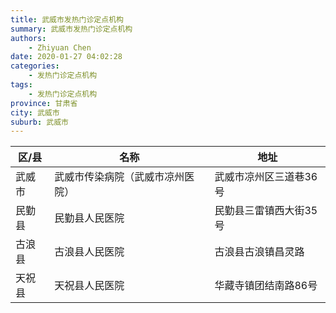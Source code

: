```yaml
---
title: 武威市发热门诊定点机构
summary: 武威市发热门诊定点机构
authors: 
    - Zhiyuan Chen
date: 2020-01-27 04:02:28
categories: 
    - 发热门诊定点机构
tags: 
    - 发热门诊定点机构
province: 甘肃省
city: 武威市
suburb: 武威市
---
```


|  区/县  |  名称  |  地址  |
|------|-------|------|
|  武威市  |  武威市传染病院（武威市凉州医院）  |  武威市凉州区三道巷36号  
|  民勤县  |  民勤县人民医院  |  民勤县三雷镇西大街35号  
|  古浪县  |  古浪县人民医院  |  古浪县古浪镇昌灵路  
|  天祝县  |  天祝县人民医院  |  华藏寺镇团结南路86号  

